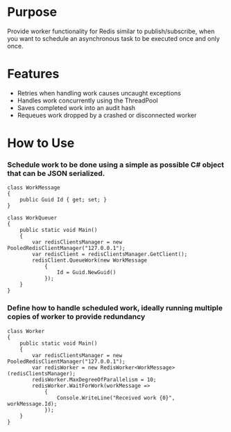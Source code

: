 Purpose
===========

Provide worker functionality for Redis similar to publish/subscribe, when you want to schedule an asynchronous task to be executed once and only once.

Features
===========
 - Retries when handling work causes uncaught exceptions
 - Handles work concurrently using the ThreadPool
 - Saves completed work into an audit hash
 - Requeues work dropped by a crashed or disconnected worker

How to Use
===========

### Schedule work to be done using a simple as possible C# object that can be JSON serialized.
```
class WorkMessage
{
    public Guid Id { get; set; }
}

class WorkQueuer
{
    public static void Main()
    {
        var redisClientsManager = new PooledRedisClientManager("127.0.0.1");
        var redisClient = redisClientsManager.GetClient();
        redisClient.QueueWork(new WorkMessage
            {
                Id = Guid.NewGuid()
            });
    }
}
```

### Define how to handle scheduled work, ideally running multiple copies of worker to provide redundancy
```
class Worker
{
    public static void Main()
    {
        var redisClientsManager = new PooledRedisClientManager("127.0.0.1");
        var redisWorker = new RedisWorker<WorkMessage>(redisClientsManager);
        redisWorker.MaxDegreeOfParallelism = 10;
        redisWorker.WaitForWork(workMessage =>
            {
                Console.WriteLine("Received work {0}", workMessage.Id);
            });
    }
}
```

